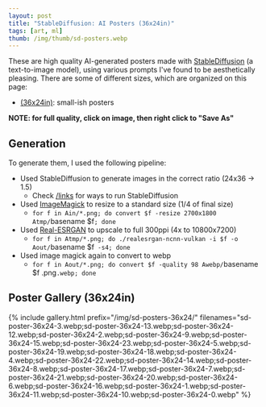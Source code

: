 ```yaml
---
layout: post
title: "StableDiffusion: AI Posters (36x24in)"
tags: [art, ml]
thumb: /img/thumb/sd-posters.webp
---
```


These are high quality AI-generated posters made with [StableDiffusion](/stable-diffusion) (a text-to-image model), using various prompts I've found to be aesthetically pleasing. There are some of different sizes, which are organized on this page:

  * [(36x24in)](#poster-gallery-36x24in): small-ish posters

**NOTE: for full quality, click on image, then right click to "Save As"**

## Generation

To generate them, I used the following pipeline:

  * Used StableDiffusion to generate images in the correct ratio (24x36 -> 1.5)
    * Check [/links](/links) for ways to run StableDiffusion
  * Used [ImageMagick](https://imagemagick.org/index.php) to resize to a standard size (1/4 of final size)
    * `for f in Ain/*.png; do convert $f -resize 2700x1800 Atmp/`basename $f`; done`
  * Used [Real-ESRGAN](https://github.com/xinntao/Real-ESRGAN) to upscale to full 300ppi (4x to 10800x7200)
    * `for f in Atmp/*.png; do ./realesrgan-ncnn-vulkan -i $f -o Aout/`basename $f` -s4; done`
  * Used image magick again to convert to webp
    * `for f in Aout/*.png; do convert $f -quality 98 Awebp/`basename $f .png`.webp; done`

## Poster Gallery (36x24in)

{% include gallery.html prefix="/img/sd-posters-36x24/" filenames="sd-poster-36x24-3.webp;sd-poster-36x24-13.webp;sd-poster-36x24-12.webp;sd-poster-36x24-2.webp;sd-poster-36x24-9.webp;sd-poster-36x24-15.webp;sd-poster-36x24-23.webp;sd-poster-36x24-5.webp;sd-poster-36x24-19.webp;sd-poster-36x24-18.webp;sd-poster-36x24-4.webp;sd-poster-36x24-22.webp;sd-poster-36x24-14.webp;sd-poster-36x24-8.webp;sd-poster-36x24-17.webp;sd-poster-36x24-7.webp;sd-poster-36x24-21.webp;sd-poster-36x24-20.webp;sd-poster-36x24-6.webp;sd-poster-36x24-16.webp;sd-poster-36x24-1.webp;sd-poster-36x24-11.webp;sd-poster-36x24-10.webp;sd-poster-36x24-0.webp" %}

